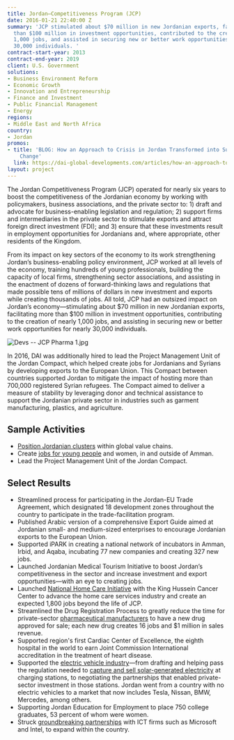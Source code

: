 ```yaml
---
title: Jordan—Competitiveness Program (JCP)
date: 2016-01-21 22:40:00 Z
summary: 'JCP stimulated about $70 million in new Jordanian exports, facilitated more
  than $100 million in investment opportunities, contributed to the creation of nearly
  1,000 jobs, and assisted in securing new or better work opportunities for nearly
  30,000 individuals. '
contract-start-year: 2013
contract-end-year: 2019
client: U.S. Government
solutions:
- Business Environment Reform
- Economic Growth
- Innovation and Entrepreneurship
- Finance and Investment
- Public Financial Management
- Energy
regions:
- Middle East and North Africa
country:
- Jordan
promos:
- title: 'BLOG: How an Approach to Crisis in Jordan Transformed into Sustained Institutional
    Change'
  link: https://dai-global-developments.com/articles/how-an-approach-to-crisis-in-jordan-transformed-into-sustained-institutional-change/
layout: project
---
```


The Jordan Competitiveness Program (JCP) operated for nearly six years to boost the competitiveness of the Jordanian economy by working with policymakers, business associations, and the private sector to: 1) draft and advocate for business-enabling legislation and regulation; 2) support firms and intermediaries in the private sector to stimulate exports and attract foreign direct investment (FDI); and 3) ensure that these investments result in employment opportunities for Jordanians and, where appropriate, other residents of the Kingdom.

From its impact on key sectors of the economy to its work strengthening Jordan’s business-enabling policy environment, JCP worked at all levels of the economy, training hundreds of young professionals, building the capacity of local firms, strengthening sector associations, and assisting in the enactment of dozens of forward-thinking laws and regulations that made possible tens of millions of dollars in new investment and exports while creating thousands of jobs. All told, JCP had an outsized impact on Jordan’s economy—stimulating about $70 million in new Jordanian exports, facilitating more than $100 million in investment opportunities, contributing to the creation of nearly 1,000 jobs, and assisting in securing new or better work opportunities for nearly 30,000 individuals.

![Devs -- JCP Pharma 1.jpg](/uploads/Devs%20--%20JCP%20Pharma%201.jpg)

In 2016, DAI was additionally hired to lead the Project Management Unit of the Jordan Compact, which helped create jobs for Jordanians and Syrians by developing exports to the European Union. This Compact between countries supported Jordan to mitigate the impact of hosting more than 700,000 registered Syrian refugees. The Compact aimed to deliver a measure of stability by leveraging donor and technical assistance to support the Jordanian private sector in industries such as garment manufacturing, plastics, and agriculture.

## Sample Activities

* [Position Jordanian clusters](http://dai-global-developments.com/articles/can-we-keep-the-promisemobilizing-business-on-the-refugee-frontline-in-jordan) within global value chains.
* Create [jobs for young people](https://www.jordancompetitiveness.org/stories/2018/5/13/video-with-usaid-support-oasis500-a-homegrown-seed-investor-looks-for-the-next-big-idea) and women, in and outside of Amman.
* Lead the Project Management Unit of the Jordan Compact.

## Select Results

* Streamlined process for participating in the Jordan-EU Trade Agreement, which designated 18 development zones throughout the country to participate in the trade-facilitation program.
* Published Arabic version of a comprehensive Export Guide aimed at Jordanian small- and medium-sized enterprises to encourage Jordanian exports to the European Union. 
* Supported iPARK in creating a national network of incubators in Amman, Irbid, and Aqaba, incubating 77 new companies and creating 327 new jobs.
* Launched Jordanian Medical Tourism Initiative to boost Jordan’s competitiveness in the sector and increase investment and export opportunities—with an eye to creating jobs.
* Launched [National Home Care Initiative](https://dai-global-developments.com/articles/supporting-a-human-centered-home-health-system-in-jordan) with the King Hussein Cancer Center to advance the home care services industry and create an expected 1,800 jobs beyond the life of JCP.
* Streamlined the Drug Registration Process to greatly reduce the time for private-sector [pharmaceutical manufacturers](https://www.youtube.com/watch?v=uOibo0juvbA&feature=youtu.be) to have a new drug approved for sale; each new drug creates 16 jobs and $1 million in sales revenue.
* Supported region's first Cardiac Center of Excellence, the eighth hospital in the world to earn Joint Commission International accreditation in the treatment of heart disease.
* Supported the [electric vehicle industry](https://www.youtube.com/watch?v=0DKmx1WV33o)—from drafting and helping pass the regulation needed to [capture and sell solar-generated electricity](http://dai-global-developments.com/articles/jordan-embraces-renewables-to-fuel-its-economy) at charging stations, to negotiating the partnerships that enabled private-sector investment in those stations. Jordan went from a country with no electric vehicles to a market that now includes Tesla, Nissan, BMW, Mercedes, among others.
* Supporting Jordan Education for Employment to place 750 college graduates, 53 percent of whom were women.
* Struck [groundbreaking partnerships](https://www.youtube.com/watch?v=PkX9Olh6d2A&feature=youtu.be) with ICT firms such as Microsoft and Intel, to expand within the country.
